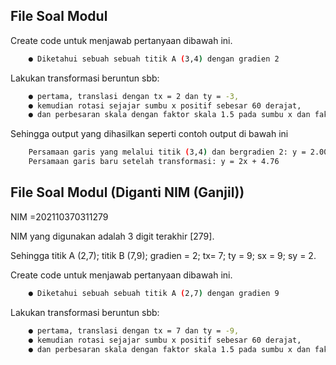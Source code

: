 
## File Soal Modul

Create code untuk menjawab pertanyaan dibawah ini.

```bash
    ● Diketahui sebuah sebuah titik A (3,4) dengan gradien 2
```

Lakukan transformasi beruntun sbb:

```bash
    ● pertama, translasi dengan tx = 2 dan ty = -3,
    ● kemudian rotasi sejajar sumbu x positif sebesar 60 derajat,
    ● dan perbesaran skala dengan faktor skala 1.5 pada sumbu x dan faktor skala 2 pada sumbu y.
```
Sehingga output yang dihasilkan seperti contoh output di bawah ini
```bash
    Persamaan garis yang melalui titik (3,4) dan bergradien 2: y = 2.00x + -2.00
    Persamaan garis baru setelah transformasi: y = 2x + 4.76
```

## File Soal Modul (Diganti NIM (Ganjil))
NIM =202110370311279

NIM yang digunakan adalah 3 digit terakhir [279].

Sehingga titik A (2,7); titik B (7,9); gradien = 2; tx= 7; ty = 9; sx = 9; sy = 2.

Create code untuk menjawab pertanyaan dibawah ini.

```bash
    ● Diketahui sebuah sebuah titik A (2,7) dengan gradien 9
```

Lakukan transformasi beruntun sbb:

```bash
    ● pertama, translasi dengan tx = 7 dan ty = -9,
    ● kemudian rotasi sejajar sumbu x positif sebesar 60 derajat,
    ● dan perbesaran skala dengan faktor skala 1.5 pada sumbu x dan faktor skala 2 pada sumbu y.
```